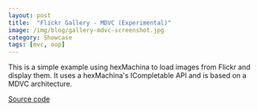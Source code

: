 ```yaml
---
layout: post
title:  "Flickr Gallery - MDVC (Experimental)"
image: /img/blog/gallery-mdvc-screenshot.jpg
category: Showcase
tags: [mvc, oop]
---
```

This is a simple example using hexMachina to load images from Flickr and display them. It uses a hexMachina's ICompletable API and is based on a MDVC architecture.

<a href="https://github.com/DoclerLabs/hexMachina-Gallery-Experimental-MDVC" target="_blank">Source code</a>
